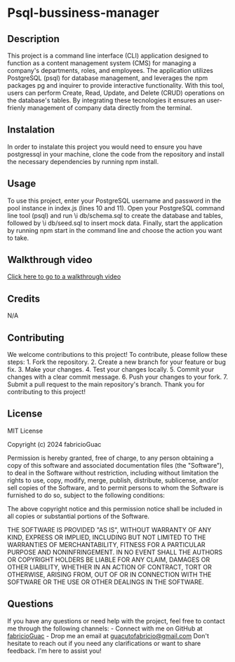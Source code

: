 # Psql-bussiness-manager

## Description 

This project is a command line interface (CLI) application designed to function as a content management system (CMS) for managing a company's departments, roles, and employees. The application utilizes PostgreSQL (psql) for database management, and leverages the npm packages pg and inquirer to provide interactive functionality. With this tool, users can perform Create, Read, Update, and Delete (CRUD) operations on the database's tables. By integrating these tecnologies it ensures an user-frienly management of company data directly from the terminal.

## Instalation

In order to instalate this project you would need to ensure you have postgressql in your machine, clone the code from the repository and install the necessary dependencies by running npm install.


## Usage

To use this project, enter your PostgreSQL username and password in the pool instance in index.js (lines 10 and 11). Open your PostgreSQL command line tool (psql) and run \i db/schema.sql to create the database and tables, followed by \i db/seed.sql to insert mock data. Finally, start the application by running npm start in the command line and choose the action you want to take.

## Walkthrough video

[Click here to go to a walkthrough video](https://drive.google.com/file/d/1Mdvba2vQtWONr9ZrRZogQPPNvNJPhOkN/view)


## Credits

N/A

## Contributing

We welcome contributions to this project! To contribute, please follow these steps: 1. Fork the repository. 2. Create a new branch for your feature or bug fix. 3. Make your changes. 4. Test your changes locally. 5. Commit your changes with a clear commit message. 6. Push your changes to your fork. 7. Submit a pull request to the main repository's branch. Thank you for contributing to this project!


## License

MIT License

Copyright (c) 2024 fabricioGuac

Permission is hereby granted, free of charge, to any person obtaining a copy
of this software and associated documentation files (the "Software"), to deal
in the Software without restriction, including without limitation the rights
to use, copy, modify, merge, publish, distribute, sublicense, and/or sell
copies of the Software, and to permit persons to whom the Software is
furnished to do so, subject to the following conditions:

The above copyright notice and this permission notice shall be included in all
copies or substantial portions of the Software.

THE SOFTWARE IS PROVIDED "AS IS", WITHOUT WARRANTY OF ANY KIND, EXPRESS OR
IMPLIED, INCLUDING BUT NOT LIMITED TO THE WARRANTIES OF MERCHANTABILITY,
FITNESS FOR A PARTICULAR PURPOSE AND NONINFRINGEMENT. IN NO EVENT SHALL THE
AUTHORS OR COPYRIGHT HOLDERS BE LIABLE FOR ANY CLAIM, DAMAGES OR OTHER
LIABILITY, WHETHER IN AN ACTION OF CONTRACT, TORT OR OTHERWISE, ARISING FROM,
OUT OF OR IN CONNECTION WITH THE SOFTWARE OR THE USE OR OTHER DEALINGS IN THE
SOFTWARE.

## Questions

If you have any questions or need help with the project, feel free to contact me through the following channels: - Connect with me on GitHub at [fabricioGuac](https://github.com/fabricioGuac)  - Drop me an email at [guacutofabricio@gmail.com](https://github.com/guacutofabricio@gmail.com)   Don't hesitate to reach out if you need any clarifications or want to share feedback. I'm here to assist you!